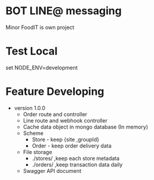 # BOT LINE@ messaging
 Minor FoodIT is own project

# Test Local
 set NODE_ENV=development

# Feature Developing
 * version 1.0.0
      * Order route and controller
      * Line route and webhook controller
      * Cache data object in mongo database (In memory)
      * Scheme 
         * Store - keep {site ,groupId}
         * Order - keep order delivery data 
      * File storage
         * ./stores/  ,keep each store metadata
         * ./orders/  ,keep transaction data daily 
      * Swagger API document
